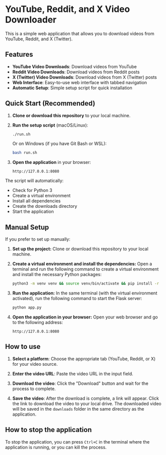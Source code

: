 # YouTube, Reddit, and X Video Downloader

This is a simple web application that allows you to download videos from YouTube, Reddit, and X (Twitter).

## Features

- **YouTube Video Downloads**: Download videos from YouTube
- **Reddit Video Downloads**: Download videos from Reddit posts
- **X (Twitter) Video Downloads**: Download videos from X (Twitter) posts
- **Web Interface**: Easy-to-use web interface with tabbed navigation
- **Automatic Setup**: Simple setup script for quick installation

## Quick Start (Recommended)

1. **Clone or download this repository** to your local machine.

2. **Run the setup script** (macOS/Linux):
   ```bash
   ./run.sh
   ```
   
   Or on Windows (if you have Git Bash or WSL):
   ```bash
   bash run.sh
   ```

3. **Open the application** in your browser:
   ```
   http://127.0.0.1:8080
   ```

The script will automatically:
- Check for Python 3
- Create a virtual environment
- Install all dependencies
- Create the downloads directory
- Start the application

## Manual Setup

If you prefer to set up manually:

1. **Set up the project:**
   Clone or download this repository to your local machine.

2. **Create a virtual environment and install the dependencies:**
   Open a terminal and run the following command to create a virtual environment and install the necessary Python packages:
   ```bash
   python3 -m venv venv && source venv/bin/activate && pip install -r requirements.txt
   ```

3. **Run the application:**
   In the same terminal (with the virtual environment activated), run the following command to start the Flask server:
   ```bash
   python app.py
   ```

4. **Open the application in your browser:**
   Open your web browser and go to the following address:
   ```
   http://127.0.0.1:8080
   ```

## How to use

1. **Select a platform**: Choose the appropriate tab (YouTube, Reddit, or X) for your video source.

2. **Enter the video URL**: Paste the video URL in the input field.

3. **Download the video**: Click the "Download" button and wait for the process to complete.

4. **Save the video**: After the download is complete, a link will appear. Click the link to download the video to your local drive. The downloaded video will be saved in the `downloads` folder in the same directory as the application.

## How to stop the application

To stop the application, you can press `Ctrl+C` in the terminal where the application is running, or you can kill the process. 